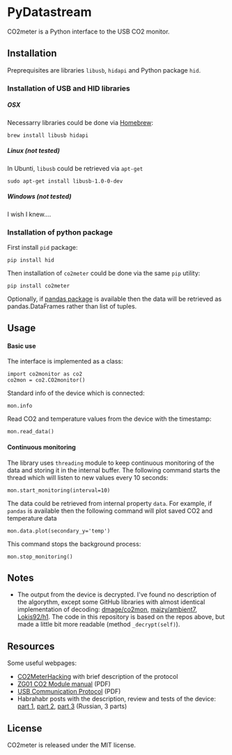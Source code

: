 # PyDatastream

CO2meter is a Python interface to the USB CO2 monitor.


## Installation

Preprequisites are libraries `libusb`, `hidapi` and Python package `hid`.

### Installation of USB and HID libraries

##### OSX

Necessarry libraries could be done via [Homebrew](http://brew.sh/):

	brew install libusb hidapi

##### Linux (not tested)

In Ubunti, `libusb` could be retrieved via `apt-get`

	sudo apt-get install libusb-1.0-0-dev

##### Windows (not tested)

I wish I knew....

### Installation of python package

First install `pid` package:

	pip install hid
	
Then installation of `co2meter` could be done via the same `pip` utility:

	pip install co2meter

Optionally, if [pandas package](http://pandas.pydata.org/) is available then the data will be retrieved as pandas.DataFrames rather than list of tuples. 

## Usage

#### Basic use

The interface is implemented as a class:

	import co2monitor as co2
	co2mon = co2.CO2monitor()
	
Standard info of the device which is connected:

	mon.info

Read CO2 and temperature values from the device with the timestamp:

	mon.read_data()

#### Continuous monitoring

The library uses `threading` module to keep continuous monitoring of the data and storing it in the internal buffer. The following command starts the thread which will listen to new values every 10 seconds:

	mon.start_monitoring(interval=10)	

The data could be retrieved from internal property `data`. For example, if `pandas` is available then the following command will plot saved CO2 and temperature data 
	
	mon.data.plot(secondary_y='temp')
	
This command stops the background process:

	mon.stop_monitoring()

## Notes

* The output from the device is decrypted. I've found no description of the algorythm, except some GitHub libraries with almost identical implementation of decoding: [dmage/co2mon](https://github.com/dmage/co2mon/blob/master/libco2mon/src/co2mon.c), [maizy/ambient7](https://github.com/maizy/ambient7/blob/master/mt8057-agent/src/main/scala/ru/maizy/ambient7/mt8057agent/MessageDecoder.scala), [Lokis92/h1](https://github.com/Lokis92/h1/blob/master/co2java/src/Co2mon.java). The code in this repository is based on the repos above, but made a little bit more readable (method `_decrypt(self)`).

## Resources

Some useful webpages:

* [CO2MeterHacking](https://revspace.nl/CO2MeterHacking) with brief description of the protocol
* [ZG01 CO2 Module manual](https://revspace.nl/images/2/2e/ZyAura_CO2_Monitor_Carbon_Dioxide_ZG01_Module_english_manual-1.pdf) (PDF)
* [USB Communication Protocol](http://www.co2meters.com/Documentation/AppNotes/AN135-CO2mini-usb-protocol.pdf) (PDF)
* Habrahabr posts with the description, review and tests of the device: [part 1](http://habrahabr.ru/company/masterkit/blog/248405/), [part 2](http://habrahabr.ru/company/masterkit/blog/248401/), [part 3](http://habrahabr.ru/company/masterkit/blog/248403/) (Russian, 3 parts)

## License

CO2meter is released under the MIT license.
